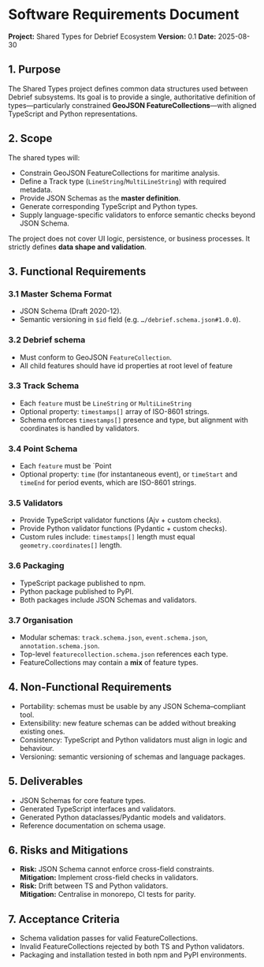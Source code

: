 
# Software Requirements Document
**Project:** Shared Types for Debrief Ecosystem
**Version:** 0.1
**Date:** 2025-08-30

## 1. Purpose
The Shared Types project defines common data structures used between Debrief subsystems. Its goal is to provide a single, authoritative definition of types—particularly constrained **GeoJSON FeatureCollections**—with aligned TypeScript and Python representations.

## 2. Scope
The shared types will:
- Constrain GeoJSON FeatureCollections for maritime analysis.
- Define a Track type (`LineString`/`MultiLineString`) with required metadata.
- Provide JSON Schemas as the **master definition**.
- Generate corresponding TypeScript and Python types.
- Supply language-specific validators to enforce semantic checks beyond JSON Schema.

The project does not cover UI logic, persistence, or business processes. It strictly defines **data shape and validation**.

## 3. Functional Requirements

### 3.1 Master Schema Format
- JSON Schema (Draft 2020-12).
- Semantic versioning in `$id` field (e.g. `…/debrief.schema.json#1.0.0`).

### 3.2 Debrief schema
- Must conform to GeoJSON `FeatureCollection`.
- All child features should have id properties at root level of feature

### 3.3 Track Schema
- Each `feature` must be `LineString` or `MultiLineString`
- Optional property: `timestamps[]` array of ISO-8601 strings.
- Schema enforces `timestamps[]` presence and type, but alignment with coordinates is handled by validators.

### 3.4 Point Schema
- Each `feature` must be `Point
- Optional property: `time` (for instantaneous event), or `timeStart` and `timeEnd` for period events, which are ISO-8601 strings.

### 3.5 Validators
- Provide TypeScript validator functions (Ajv + custom checks).
- Provide Python validator functions (Pydantic + custom checks).
- Custom rules include: `timestamps[]` length must equal `geometry.coordinates[]` length.

### 3.6 Packaging
- TypeScript package published to npm.
- Python package published to PyPI.
- Both packages include JSON Schemas and validators.

### 3.7 Organisation
- Modular schemas: `track.schema.json`, `event.schema.json`, `annotation.schema.json`.
- Top-level `featurecollection.schema.json` references each type.
- FeatureCollections may contain a **mix** of feature types.

## 4. Non-Functional Requirements
- Portability: schemas must be usable by any JSON Schema–compliant tool.
- Extensibility: new feature schemas can be added without breaking existing ones.
- Consistency: TypeScript and Python validators must align in logic and behaviour.
- Versioning: semantic versioning of schemas and language packages.

## 5. Deliverables
- JSON Schemas for core feature types.
- Generated TypeScript interfaces and validators.
- Generated Python dataclasses/Pydantic models and validators.
- Reference documentation on schema usage.

## 6. Risks and Mitigations
- **Risk:** JSON Schema cannot enforce cross-field constraints.  
  **Mitigation:** Implement cross-field checks in validators.  
- **Risk:** Drift between TS and Python validators.  
  **Mitigation:** Centralise in monorepo, CI tests for parity.  

## 7. Acceptance Criteria
- Schema validation passes for valid FeatureCollections.  
- Invalid FeatureCollections rejected by both TS and Python validators.  
- Packaging and installation tested in both npm and PyPI environments.  
